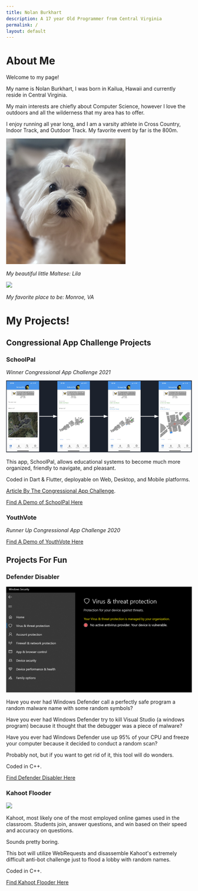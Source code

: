 ```yaml
---
title: Nolan Burkhart
description: A 17 year Old Programmer from Central Virginia
permalink: /
layout: default
---
```


# About Me

Welcome to my page!

My name is Nolan Burkhart, I was born in Kailua, Hawaii and currently reside in Central Virginia.

My main interests are chiefly about Computer Science, however I love the outdoors and all the wilderness that my area has to offer.

I enjoy running all year long, and I am a varsity athlete in Cross Country, Indoor Track, and Outdoor Track. My favorite event by far is the 800m.

![](assets/avatar.png)

*My beautiful little Maltese: Lila*

![](assets/monroe.png)

*My favorite place to be: Monroe, VA*

# My Projects!

## Congressional App Challenge Projects

### SchoolPal

_Winner Congressional App Challenge 2021_

![](assets/schoolpal.png)

This app, SchoolPal, allows educational systems to become much more organized, friendly to navigate, and pleasant.

Coded in Dart & Flutter, deployable on Web, Desktop, and Mobile platforms.

[Article By The Congressional App Challenge](https://www.congressionalappchallenge.us/21-va05/).

[Find A Demo of SchoolPal Here](./schoolpal/)

### YouthVote

_Runner Up Congressional App Challenge 2020_

[Find A Demo of YouthVote Here](./schoolpal/map)

## Projects For Fun

### Defender Disabler

![](https://github.com/Nolan-Burkhart/defender-disabler/raw/master/media.PNG)

Have you ever had Windows Defender call a perfectly safe program a random malware name with some random symbols?

Have you ever had Windows Defender try to kill Visual Studio (a windows program) because it thought that the debugger was a piece of malware?

Have you ever had Windows Defender use up 95% of your CPU and freeze your computer because it decided to conduct a random scan?

Probably not, but if you want to get rid of it, this tool will do wonders.

Coded in C++.

[Find Defender Disabler Here](https://github.com/Nolan-Burkhart/defender-disabler)

### Kahoot Flooder

![](https://camo.githubusercontent.com/52f905242b9a737833225ae7b821664ac79676c2280b6e4049dcdca9cd4b69e4/68747470733a2f2f63646e2e646973636f72646170702e636f6d2f6174746163686d656e74732f3832383638353335323238313034373039312f3834323431333038313838373337353339302f436170747572652e504e47)

Kahoot, most likely one of the most employed online games used in the classroom. Students join, answer questions, and win based on their speed and accuracy on questions.

Sounds pretty boring.

This bot will utilize WebRequests and disassemble Kahoot's extremely difficult anti-bot challenge just to flood a lobby with random names.

Coded in C++.

[Find Kahoot Flooder Here](https://github.com/Nolan-Burkhart/kahoot-project)

